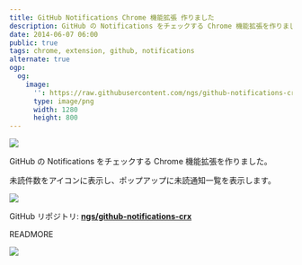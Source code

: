 ```yaml
---
title: GitHub Notifications Chrome 機能拡張 作りました
description: GitHub の Notifications をチェックする Chrome 機能拡張を作りました。
date: 2014-06-07 06:00
public: true
tags: chrome, extension, github, notifications
alternate: true
ogp:
  og:
    image:
      '': https://raw.githubusercontent.com/ngs/github-notifications-crx/master/doc/screen1.png
      type: image/png
      width: 1280
      height: 800
---
```


![](https://github.com/ngs/github-notifications-crx/raw/master/doc/screen.gif)

GitHub の Notifications をチェックする Chrome 機能拡張を作りました。

未読件数をアイコンに表示し、ポップアップに未読通知一覧を表示します。

[![](https://github.com/ngs/github-notifications-crx/raw/master/doc/badge.png)][webstore]

GitHub リポジトリ: **[ngs/github-notifications-crx]**

READMORE

![](https://raw.githubusercontent.com/ngs/github-notifications-crx/master/doc/screen1.png)

[webstore]: https://chrome.google.com/webstore/detail/cchmnfkmaijmcbafheknhcafoanipela
[ngs/github-notifications-crx]: https://github.com/ngs/github-notifications-crx
